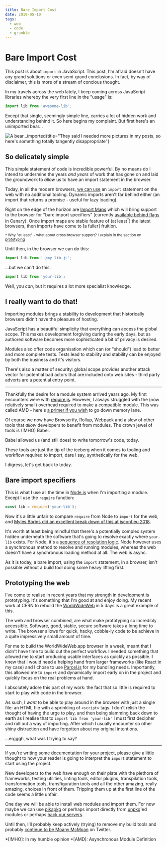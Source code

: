 ```yaml
---
title: Bare Import Cost
date: 2019-05-10
tags:
  - web
  - code
  - grumble
---
```


# Bare Import Cost

This post is about `import` in JavaScript. This post, I'm afraid doesn't have any grand solutions or even semi-grand conclusions. In fact, by way of disclaimer, this is more of a stream of concious thought.

In my travels across the web lately, I keep coming across JavaScript libraries whereby the very first line in the "usage" is:

```js
import lib from 'awesome-lib';
```

Except that single, seemingly simple line, carries a lot of hidden work and understanding behind it. So here begins my complaint. But first here's an unimported bear…

![A bear…imported](/images/bear-import.jpg){title="They said I needed more pictures in my posts, so here's something totally tangently disappropriate"}

<!--more-->

## So delicately simple

This simple statement of code is incredible powerful. By no means do I intend to undermine the years _and years_ of work that has gone on and laid the groundwork to _allow_ us to have an import statement in the browser.

Today, in all the modern browsers, [we can use](https://caniuse.com/#search=modules) an `import` statement on the web with no additional tooling. Dynamic imports aren't far behind either (an import that returns a promise - useful for lazy loading).

Right on the edge of the horizon are [Import Maps](https://github.com/WICG/import-maps) which will bring support to the browser for "bare import specifiers" (currently [available behind flags](https://jspm.org/docs/guide#browser-modules-with-import-maps) in Canary). Once import maps are stable feature of (at least<sup>&dagger;</sup>) the latest browsers, then imports have come to [a fuller] fruition.

<small>&dagger; Why "at least" - what about cross browser support? I explain in the section on [prototyping](#prototyping-the-web)</small>

Until then, in the browser we can do this:

```js
import lib from './my-lib.js';
```

…but we can't do this:

```js
import lib from 'your-lib';
```

Well, you _can_, but it requires a lot more specialist knowledge.

## I really want to do that!

Importing modules brings a stability to development that historically browsers didn't have the pleasure of hosting.

JavaScript has a beautiful simplicity that everything can access the global scope. This makes development forgiving during the early days, but as authored software becomes more sophisticated a bit of privacy is desired.

Modules also offer code organisation which can (or "should") lead to better and more complete tests. Tests lead to stability and stability can be enjoyed by both the business and it's visitors.

There's also a matter of security: global scope provides another attack vector for potential bad actors that are included onto web sites - third party adverts are a potential entry point.

---

Thankfully the desire for a module system arrived years ago. My first encounters were with [require.js](https://requirejs.org/). However, I always struggled with the (now relatively small) overhead required to make a compatible module. This was called AMD - here's [a primer if you wish](https://www.davidbcalhoun.com/2014/what-is-amd-commonjs-and-umd/) to go down memory lane.

Of course we now have Browserify, Rollup, Webpack and a slew of other tools that _allow_ developers to benefit from modules. The crown jewel of tools is (IMHO) Babel.

Babel allowed us (and still does) to write tomorrow's code, today.

These tools are just the tip of the iceberg when it comes to tooling and workflow required to import, dare I say, synthetically for the web.

I digress, let's get back to today.

## Bare import specifiers

This is what I use all the time in [Node.js](https://nodejs.com) when I'm importing a module. Except I use the `require` function:

```js
const lib = require('your-lib');
```

Now it's a little unfair to compare `require` from Node to `import` for the web, and [Myles Borins did an excellent break down of this at jsconf.eu 2018](https://www.youtube.com/watch?v=35ZMoH8T-gc).

It's worth at least being mindful that there's a potentially complex system hidden underneath the software that's going to resolve exactly where `your-lib` exists. For Node, it's a [sequence of resolution logic](https://nodejs.org/api/modules.html#modules_all_together). Node however uses a synchronous method to resolve and running modules, whereas the web doesn't have a synchronous loading method at all. The web is async.

As it is today, a bare import, using the `import` statement, in a browser, isn't possible without a build tool doing some heavy lifting first.

## Prototyping the web

I've come to realise in recent years that my strength in development is prototyping. It's something that I'm good at and enjoy doing. My recent work at CERN to rebuild the [WorldWideWeb](http://worldwideweb.cern.ch/) in 5 days is a great example of this.

The web and browser combined, are what make prototyping so incredibly accessible. Software, good, stable, secure software takes a long time to write. The browser allows for quick, hacky, cobble-ly code to be achieve in a quite impressively small amount of time.

For me to build the WorldWideWeb.app browser in a week, meant that I didn't have time to build out the perfect workflow. I needed something that allowed me to start producing usable interfaces as quickly as possible. I knew that I would need a helping hand from larger frameworks (like React in my case) and I chose to use [Parcel.js](https://parceljs.org/) for my bundling needs. Importantly, this allowed me to `import` and dynamically import early on in the project and quickly focus on the real problems at hand.

I absolutely adore this part of my work: the fact that so little is required to start to play with code in the browser.

As such, I _want_ to be able to play around in the browser with just a single file: an HTML file with a sprinkling of `<script>` tags. I don't relish the thought of having the urge to play, and then being slamming back down to earth as I realise that to `import lib from 'your-lib'` I must first decipher and roll out a way of importing. After which I usually encounter so other shiny distraction and have forgotten about my original intentions.

…ergggh, what was I trying to say?

---

If you're writing some documentation for your project, please give a little thought to how your reader is going to interpret the `import` statement to start using the project.

New developers to the web have enough on their plate with the plethora of frameworks, testing utilities, linting tools, editor plugins, transpilation tools, transformation tools, transfiguration tools and all the other amazing, really amazing, choices in front of them. Tripping them up at the first line of the code seems a little unfair.

One day we will be able to install web modules and import them. For now maybe we can use [pikapkg](https://www.pikapkg.com/blog/pika-web-a-future-without-webpack) or perhaps import directly from [unpkg](https://unpkg.com/)'ed modules or perhaps [hack our servers](https://medium.com/samsung-internet-dev/isomorphic-es-modules-151f0d9a919b).

Until then, I'll probably keep actively (trying) to remove my build tools and probably [continue to be Moany McMoan](https://mobile.twitter.com/rem/status/1126479414802440192) on Twitter.

*[IMHO]: In my humble opinion
*[AMD]: Asynchronous Module Definition
